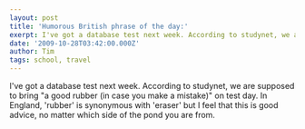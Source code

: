 ```yaml
---
layout: post
title: 'Humorous British phrase of the day:'
exerpt: I've got a database test next week. According to studynet, we are supposed to bring 'a good rubber (in case you make a mistake)' on test day. In England, 'rubber' is synonymous with 'eraser' but I feel that this is good advice, no matter which side of the pond you are from.
date: '2009-10-28T03:42:00.000Z'
author: Tim
tags: school, travel
---
```


I've got a database test next week. According to studynet, we are supposed to bring "a good rubber (in case you make a mistake)" on test day. In England, 'rubber' is synonymous with 'eraser' but I feel that this is good advice, no matter which side of the pond you are from.
